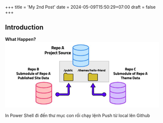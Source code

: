 +++
title = 'My 2nd Post'
date = 2024-05-09T15:50:29+07:00
draft = false
+++
## Introduction

**What Happen?**
![alt text](image.png)

In Power Shell đi đến thư mục con rồi chạy lệnh Push từ local lên Github
